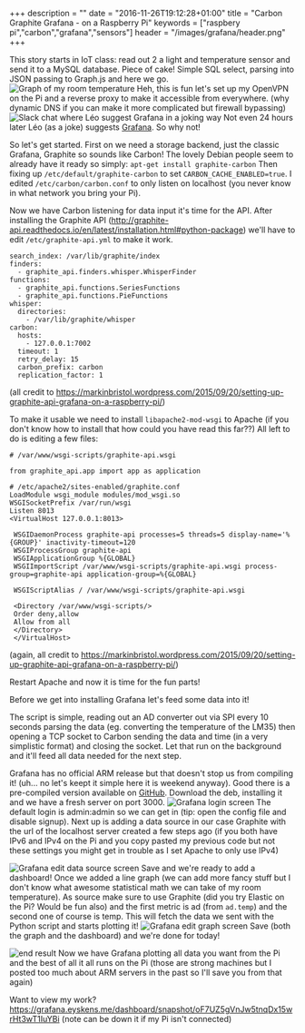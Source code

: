 +++
description = ""
date = "2016-11-26T19:12:28+01:00"
title = "Carbon Graphite Grafana - on a Raspberry Pi"
keywords = ["raspbery pi","carbon","grafana","sensors"]
header = "/images/grafana/header.png"
+++

This story starts in IoT class: read out 2 a light and temperature sensor and send it to a MySQL database. Piece of cake! Simple SQL select, parsing into JSON passing to Graph.js and here we go.
![Graph of my room temperature](/images/grafana/1.png)
Heh, this is fun let's set up my OpenVPN on the Pi and a reverse proxy to make it accessible from everywhere. (why dynamic DNS if you can make it more complicated but firewall bypassing) 
![Slack chat where Léo suggest Grafana in a joking way](/images/grafana/2.png)
Not even 24 hours later Léo (as a joke) suggests [Grafana](http://grafana.org). So why not! 

So let's get started. First on we need a storage backend, just the classic Grafana, Graphite so sounds like Carbon! The lovely Debian people seem to already have it ready so simply:
`apt-get install graphite-carbon`
Then fixing up `/etc/default/graphite-carbon` to set `CARBON_CACHE_ENABLED=true`.
I edited `/etc/carbon/carbon.conf` to only listen on localhost (you never know in what network you bring your Pi).

Now we have Carbon listening for data input it's time for the API. After installing the Graphite API (http://graphite-api.readthedocs.io/en/latest/installation.html#python-package) we'll have to edit `/etc/graphite-api.yml` to make it work.
```
search_index: /var/lib/graphite/index
finders:
  - graphite_api.finders.whisper.WhisperFinder
functions:
  - graphite_api.functions.SeriesFunctions
  - graphite_api.functions.PieFunctions
whisper:
  directories:
    - /var/lib/graphite/whisper
carbon:
  hosts:
    - 127.0.0.1:7002
  timeout: 1
  retry_delay: 15
  carbon_prefix: carbon
  replication_factor: 1
```
(all credit to https://markinbristol.wordpress.com/2015/09/20/setting-up-graphite-api-grafana-on-a-raspberry-pi/)

To make it usable we need to install `libapache2-mod-wsgi` to Apache (if you don't know how to install that how could you have read this far??)
All left to do is editing a few files:
```
# /var/www/wsgi-scripts/graphite-api.wsgi

from graphite_api.app import app as application
```
```
# /etc/apache2/sites-enabled/graphite.conf
LoadModule wsgi_module modules/mod_wsgi.so
WSGISocketPrefix /var/run/wsgi
Listen 8013
<VirtualHost 127.0.0.1:8013>

 WSGIDaemonProcess graphite-api processes=5 threads=5 display-name='%{GROUP}' inactivity-timeout=120
 WSGIProcessGroup graphite-api
 WSGIApplicationGroup %{GLOBAL}
 WSGIImportScript /var/www/wsgi-scripts/graphite-api.wsgi process-group=graphite-api application-group=%{GLOBAL}

 WSGIScriptAlias / /var/www/wsgi-scripts/graphite-api.wsgi

 <Directory /var/www/wsgi-scripts/>
 Order deny,allow
 Allow from all
 </Directory>
 </VirtualHost>
```
(again, all credit to https://markinbristol.wordpress.com/2015/09/20/setting-up-graphite-api-grafana-on-a-raspberry-pi/)

Restart Apache and now it is time for the fun parts! 

Before we get into installing Grafana let's feed some data into it!
<script src="https://gist.github.com/meyskens/f9ff5eec23ac8db9478c2002cef21e75.js"></script>
The script is simple, reading out an AD converter out via SPI every 10 seconds parsing the data (eg. converting the temperature of the LM35) then opening a TCP socket to Carbon sending the data and time (in a very simplistic format) and closing the socket. Let that run on the background and it'll feed all data needed for the next step. 

Grafana has no official ARM release but that doesn't stop us from compiling it! (uh... no let's keept it simple here it is weekend anyway). Good there is a pre-compiled version available on [GitHub](https://github.com/fg2it/grafana-on-raspberry/releases). Download the deb, installing it and we have a fresh server on port 3000.
![Grafana login screen](/images/grafana/3.png)
The default login is admin:admin so we can get in (tip: open the config file and disable signup). Next up is adding a data source in our case Graphite with the url of the localhost server created a few steps ago (if you both have IPv6 and IPv4 on the Pi and you copy pasted my previous code but not these settings you might get in trouble as I set Apache to only use IPv4)

![Grafana edit data source screen](/images/grafana/4.png)
Save and we're ready to add a dashboard!
Once we added a line graph (we can add more fancy stuff but I don't know what awesome statistical math we can take of my room temperature). As source make sure to use Graphite (did you try Elastic on the Pi? Would be fun also) and the first metric is ad (from `ad.temp`) and the second one of course is temp. This will fetch the data we sent with the Python script and starts plotting it! 
![Grafana edit graph screen](/images/grafana/5.png)
Save (both the graph and the dashboard) and we're done for today!

![end result](/images/grafana/6.png)
Now we have Grafana plotting all data you want from the Pi and the best of all it all runs on the Pi (those are strong machines but I posted too much about ARM servers in the past so I'll save you from that again) 

Want to view my work? https://grafana.eyskens.me/dashboard/snapshot/oF7UZ5gVnJw5tnqDx15wrHt3wT1IuYBi (note can be down it if my Pi isn't connected)

